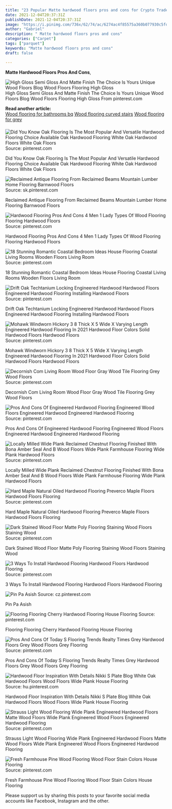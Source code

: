 ```yaml
---
title: "23 Popular Matte hardwood floors pros and cons for Crypto Trade"
date: 2021-12-04T20:37:31Z
publishDate: 2021-12-04T20:37:31Z
image: "https://i.pinimg.com/736x/62/74/ac/6274ac4f85575a360b077930c5fd3fc2--farmhouse-interior-vintage-farmhouse.jpg"
author: "Gabriel"
description: " Matte hardwood floors pros and cons"
categories: ["Carpet"]
tags: ["parquet"]
keywords: "Matte hardwood floors pros and cons"
draft: false

---
```

<!-- Head tag Code -->
**Matte Hardwood Floors Pros And Cons**, 

![High Gloss Semi Gloss And Matte Finish The Choice Is Yours Unique Wood Floors Blog Wood Floors Flooring High Gloss](https://i.pinimg.com/originals/7b/41/31/7b41314248d3c3ea91c0f9dd6e9f92f9.jpg "High Gloss Semi Gloss And Matte Finish The Choice Is Yours Unique Wood Floors Blog Wood Floors Flooring High Gloss")
High Gloss Semi Gloss And Matte Finish The Choice Is Yours Unique Wood Floors Blog Wood Floors Flooring High Gloss From pinterest.com

**Read another article:**  
[Wood flooring for bathrooms bq](/wood-flooring-for-bathrooms-bq/)
[Wood flooring curved stairs](/wood-flooring-curved-stairs/)
[Wood flooring for grey](/wood-flooring-for-grey/)




### 

 


![Did You Know Oak Flooring Is The Most Popular And Versatile Hardwood Flooring Choice Available Oak Hardwood Flooring White Oak Hardwood Floors White Oak Floors](https://i.pinimg.com/736x/44/f8/4d/44f84ddc78db2788145db3847372deb5--oak-hardwood-flooring-bathroom-spa.jpg "Did You Know Oak Flooring Is The Most Popular And Versatile Hardwood Flooring Choice Available Oak Hardwood Flooring White Oak Hardwood Floors White Oak Floors")
Source: pinterest.com

Did You Know Oak Flooring Is The Most Popular And Versatile Hardwood Flooring Choice Available Oak Hardwood Flooring White Oak Hardwood Floors White Oak Floors  

![Reclaimed Antique Flooring From Reclaimed Beams Mountain Lumber Home Flooring Barnwood Floors](https://i.pinimg.com/originals/fa/b8/72/fab87239da502a39303294a93d4cc4dc.jpg "Reclaimed Antique Flooring From Reclaimed Beams Mountain Lumber Home Flooring Barnwood Floors")
Source: sk.pinterest.com

Reclaimed Antique Flooring From Reclaimed Beams Mountain Lumber Home Flooring Barnwood Floors  

![Hardwood Flooring Pros And Cons 4 Men 1 Lady Types Of Wood Flooring Flooring Hardwood Floors](https://i.pinimg.com/736x/69/b6/7b/69b67bd6d15f373361caa6548110075b--hardwood-floors-flooring.jpg "Hardwood Flooring Pros And Cons 4 Men 1 Lady Types Of Wood Flooring Flooring Hardwood Floors")
Source: pinterest.com

Hardwood Flooring Pros And Cons 4 Men 1 Lady Types Of Wood Flooring Flooring Hardwood Floors  

![18 Stunning Romantic Coastal Bedroom Ideas House Flooring Coastal Living Rooms Wooden Floors Living Room](https://i.pinimg.com/236x/14/36/d2/1436d204b978cf4df69fb71edc7bfad1.jpg "18 Stunning Romantic Coastal Bedroom Ideas House Flooring Coastal Living Rooms Wooden Floors Living Room")
Source: pinterest.com

18 Stunning Romantic Coastal Bedroom Ideas House Flooring Coastal Living Rooms Wooden Floors Living Room  

![Drift Oak Techtanium Locking Engineered Hardwood Hardwood Floors Engineered Hardwood Flooring Installing Hardwood Floors](https://i.pinimg.com/736x/4a/22/a9/4a22a9800487a6e70d5e49fc3a960618.jpg "Drift Oak Techtanium Locking Engineered Hardwood Hardwood Floors Engineered Hardwood Flooring Installing Hardwood Floors")
Source: pinterest.com

Drift Oak Techtanium Locking Engineered Hardwood Hardwood Floors Engineered Hardwood Flooring Installing Hardwood Floors  

![Mohawk Windworn Hickory 3 8 Thick X 5 Wide X Varying Length Engineered Hardwood Flooring In 2021 Hardwood Floor Colors Solid Hardwood Floors Hardwood Floors](https://i.pinimg.com/474x/c6/b6/07/c6b607c469102b30f11593af57ebef83.jpg "Mohawk Windworn Hickory 3 8 Thick X 5 Wide X Varying Length Engineered Hardwood Flooring In 2021 Hardwood Floor Colors Solid Hardwood Floors Hardwood Floors")
Source: pinterest.com

Mohawk Windworn Hickory 3 8 Thick X 5 Wide X Varying Length Engineered Hardwood Flooring In 2021 Hardwood Floor Colors Solid Hardwood Floors Hardwood Floors  

![Decornish Com Living Room Wood Floor Gray Wood Tile Flooring Grey Wood Floors](https://i.pinimg.com/originals/01/19/fc/0119fc59d093c79b4103baea94fcb55e.jpg "Decornish Com Living Room Wood Floor Gray Wood Tile Flooring Grey Wood Floors")
Source: pinterest.com

Decornish Com Living Room Wood Floor Gray Wood Tile Flooring Grey Wood Floors  

![Pros And Cons Of Engineered Hardwood Flooring Engineered Wood Floors Engineered Hardwood Engineered Hardwood Flooring](https://i.pinimg.com/originals/45/1c/d9/451cd9ffcda370fc65717ef2a592a8f6.png "Pros And Cons Of Engineered Hardwood Flooring Engineered Wood Floors Engineered Hardwood Engineered Hardwood Flooring")
Source: pinterest.com

Pros And Cons Of Engineered Hardwood Flooring Engineered Wood Floors Engineered Hardwood Engineered Hardwood Flooring  

![Locally Milled Wide Plank Reclaimed Chestnut Flooring Finished With Bona Amber Seal And B Wood Floors Wide Plank Farmhouse Flooring Wide Plank Hardwood Floors](https://i.pinimg.com/736x/6b/c7/e1/6bc7e13568931c48fe1038de1fcae422--chestnut-flooring-wide-plank.jpg "Locally Milled Wide Plank Reclaimed Chestnut Flooring Finished With Bona Amber Seal And B Wood Floors Wide Plank Farmhouse Flooring Wide Plank Hardwood Floors")
Source: pinterest.com

Locally Milled Wide Plank Reclaimed Chestnut Flooring Finished With Bona Amber Seal And B Wood Floors Wide Plank Farmhouse Flooring Wide Plank Hardwood Floors  

![Hard Maple Natural Oiled Hardwood Flooring Preverco Maple Floors Hardwood Floors Flooring](https://i.pinimg.com/736x/ec/68/34/ec683461ae22848ec147f3fa8022f167--flooring-ideas-wood-flooring.jpg "Hard Maple Natural Oiled Hardwood Flooring Preverco Maple Floors Hardwood Floors Flooring")
Source: pinterest.com

Hard Maple Natural Oiled Hardwood Flooring Preverco Maple Floors Hardwood Floors Flooring  

![Dark Stained Wood Floor Matte Poly Flooring Staining Wood Floors Staining Wood](https://i.pinimg.com/originals/57/33/48/5733480d9414d552bc1c3169e954070e.jpg "Dark Stained Wood Floor Matte Poly Flooring Staining Wood Floors Staining Wood")
Source: pinterest.com

Dark Stained Wood Floor Matte Poly Flooring Staining Wood Floors Staining Wood  

![3 Ways To Install Hardwood Flooring Hardwood Floors Hardwood Flooring](https://i.pinimg.com/736x/5d/5e/e7/5d5ee7fe8d6a97108af389ede82e8e79.jpg "3 Ways To Install Hardwood Flooring Hardwood Floors Hardwood Flooring")
Source: pinterest.com

3 Ways To Install Hardwood Flooring Hardwood Floors Hardwood Flooring  

![Pin Pa Asish](https://i.pinimg.com/564x/f4/48/23/f44823874ce185a8496c310943647e4c.jpg "Pin Pa Asish")
Source: cz.pinterest.com

Pin Pa Asish  

![Flooring Flooring Cherry Hardwood Flooring House Flooring](https://i.pinimg.com/originals/db/b6/bb/dbb6bb37e85a09a37638d6f1a3da2c01.jpg "Flooring Flooring Cherry Hardwood Flooring House Flooring")
Source: pinterest.com

Flooring Flooring Cherry Hardwood Flooring House Flooring  

![Pros And Cons Of Today S Flooring Trends Realty Times Grey Hardwood Floors Grey Wood Floors Grey Flooring](https://i.pinimg.com/originals/fb/7c/c7/fb7cc745549b916a1fb0686248f28151.jpg "Pros And Cons Of Today S Flooring Trends Realty Times Grey Hardwood Floors Grey Wood Floors Grey Flooring")
Source: pinterest.com

Pros And Cons Of Today S Flooring Trends Realty Times Grey Hardwood Floors Grey Wood Floors Grey Flooring  

![Hardwood Floor Inspiration With Details Nikki S Plate Blog White Oak Hardwood Floors Wood Floors Wide Plank House Flooring](https://i.pinimg.com/564x/6d/c9/0f/6dc90fee22efce66a405e5a3d2caa2ac.jpg "Hardwood Floor Inspiration With Details Nikki S Plate Blog White Oak Hardwood Floors Wood Floors Wide Plank House Flooring")
Source: hu.pinterest.com

Hardwood Floor Inspiration With Details Nikki S Plate Blog White Oak Hardwood Floors Wood Floors Wide Plank House Flooring  

![Strauss Light Wood Flooring Wide Plank Engineered Hardwood Floors Matte Wood Floors Wide Plank Engineered Wood Floors Engineered Hardwood Flooring](https://i.pinimg.com/originals/22/6f/58/226f58ff33abe5832765a268e2b05b91.jpg "Strauss Light Wood Flooring Wide Plank Engineered Hardwood Floors Matte Wood Floors Wide Plank Engineered Wood Floors Engineered Hardwood Flooring")
Source: pinterest.com

Strauss Light Wood Flooring Wide Plank Engineered Hardwood Floors Matte Wood Floors Wide Plank Engineered Wood Floors Engineered Hardwood Flooring  

![Fresh Farmhouse Pine Wood Flooring Wood Floor Stain Colors House Flooring](https://i.pinimg.com/736x/62/74/ac/6274ac4f85575a360b077930c5fd3fc2--farmhouse-interior-vintage-farmhouse.jpg "Fresh Farmhouse Pine Wood Flooring Wood Floor Stain Colors House Flooring")
Source: pinterest.com

Fresh Farmhouse Pine Wood Flooring Wood Floor Stain Colors House Flooring  

Please support us by sharing this posts to your favorite social media accounts like Facebook, Instagram and the other.

